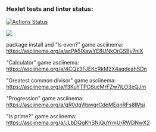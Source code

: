 ### Hexlet tests and linter status:
[![Actions Status](https://github.com/Studiosus22/python-project-49/workflows/hexlet-check/badge.svg)](https://github.com/Studiosus22/python-project-49/actions)

<a href="https://codeclimate.com/github/Studiosus22/python-project-49/maintainability"><img src="https://api.codeclimate.com/v1/badges/67f6c2c309719fb9cb9b/maintainability" /></a>

package install and "Is even?" game asciinema:  https://asciinema.org/a/acPA5IXawYE8UNkOrGSBy7niX

"Calculator" game asciinema: https://asciinema.org/a/4CQz3FJEKcRkM2X4aqdeahSDn

"Greatest common divisor" game asciinema: https://asciinema.org/a/f3KuYTPC6ucMrFZw7iLO3eQJm

"Progression" game asciinema: https://asciinema.org/a/gR0dgWswgrCdeMEqnRFs8lMsj

"Is prime?" game asciinema: https://asciinema.org/a/JLbDQgKhSNjQuYrmUrRWDNwX2
